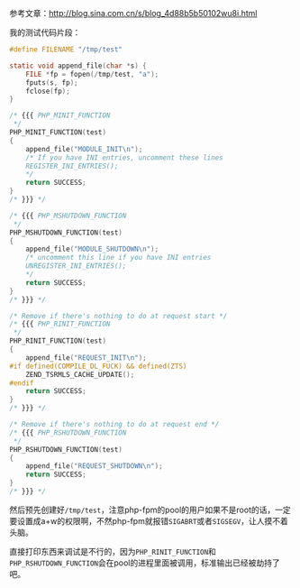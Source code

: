参考文章：<http://blog.sina.com.cn/s/blog_4d88b5b50102wu8i.html>

我的测试代码片段：

```c
#define FILENAME "/tmp/test"

static void append_file(char *s) {
	FILE *fp = fopen(/tmp/test, "a");
	fputs(s, fp);
	fclose(fp);
}

/* {{{ PHP_MINIT_FUNCTION
 */
PHP_MINIT_FUNCTION(test)
{
    append_file("MODULE_INIT\n");
    /* If you have INI entries, uncomment these lines
    REGISTER_INI_ENTRIES();
    */
    return SUCCESS;
}
/* }}} */

/* {{{ PHP_MSHUTDOWN_FUNCTION
 */
PHP_MSHUTDOWN_FUNCTION(test)
{
    append_file("MODULE_SHUTDOWN\n");
    /* uncomment this line if you have INI entries
    UNREGISTER_INI_ENTRIES();
    */
    return SUCCESS;
}
/* }}} */

/* Remove if there's nothing to do at request start */
/* {{{ PHP_RINIT_FUNCTION
 */
PHP_RINIT_FUNCTION(test)
{
    append_file("REQUEST_INIT\n");
#if defined(COMPILE_DL_FUCK) && defined(ZTS)
    ZEND_TSRMLS_CACHE_UPDATE();
#endif
    return SUCCESS;
}
/* }}} */

/* Remove if there's nothing to do at request end */
/* {{{ PHP_RSHUTDOWN_FUNCTION
 */
PHP_RSHUTDOWN_FUNCTION(test)
{
    append_file("REQUEST_SHUTDOWN\n");
    return SUCCESS;
}
/* }}} */
```

然后预先创建好`/tmp/test`，注意php-fpm的pool的用户如果不是root的话，一定要设置成a+w的权限啊，不然php-fpm就报错`SIGABRT`或者`SIGSEGV`，让人摸不着头脑。

直接打印东西来调试是不行的，因为`PHP_RINIT_FUNCTION`和`PHP_RSHUTDOWN_FUNCTION`会在pool的进程里面被调用，标准输出已经被劫持了吧。

